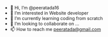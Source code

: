 - 👋 Hi, I’m @peeratada16
- 👀 I’m interested in Website developer
- 🌱 I’m currently learning coding from scratch
- 💞️ I’m looking to collaborate on ...
- 📫 How to reach me peeratada@gmail.com

